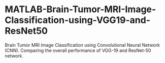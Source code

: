 # MATLAB-Brain-Tumor-MRI-Image-Classification-using-VGG19-and-ResNet50
Brain Tumor MRI Image Classification using Convolutional Neural Network (CNN). Comparing the overall performance of VGG-19 and ResNet-50 network.
